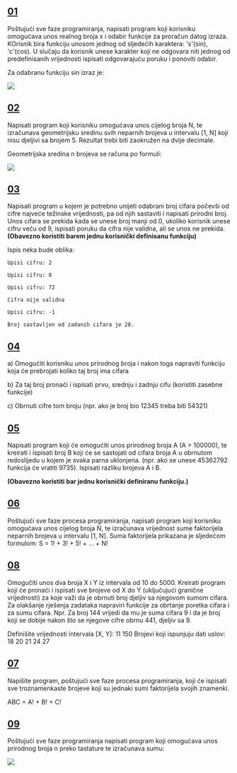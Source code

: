 ## [**01**](01.cpp)

Poštujući sve faze programiranja, napisati program koji korisniku omogućava unos realnog broja x i odabir funkcije za proračun datog izraza. KOrisnik bira funkciju unosom jednog od sljedećih karaktera: 's'(sin), 'c'(cos). U slučaju da korisnik unese karakter koji ne odgovara niti jednog od predefinisanih vrijednosti ispisati odgovarajuću poruku i ponoviti odabir.

Za odabranu funkciju sin izraz je:

![](https://i.postimg.cc/V65nFr3p/Screenshot-1.png)

## [**02**](02.cpp)

Napisati program koji korisniku omogućava unos cijelog broja N, te izračunava geometrijsku sredinu svih neparnih brojeva u intervalu [1, N] koji nisu djeljivi sa brojem 5. Rezultat trebi biti zaokružen na dvije decimale.

Geometrijska sredina n brojeva se računa po formuli:

![](https://i.postimg.cc/SKnVLsCj/Screenshot-1.png)

## [**03**](03.cpp)

Napisati program u kojem je potrebno unijeti odabrani broj cifara počevši od cifre najveće težinske vrijednosti, pa od njih sastaviti i napisati prirodni broj. Unos cifara se prekida kada se unese broj manji od 0, ukoliko korisnik unese cifru veću od 9, ispisati poruku da cifra nije validna, ali se unos ne prekida. **(Obavezno koristiti barem jednu korisnički definisanu funkciju)**

Ispis neka bude oblika:

```
Upisi cifru: 2

Upisi cifru: 8

Upisi cifru: 72

Cifra nije validna

Upisi cifru: -1

Broj sastavljen od zadanih cifara je 28.
```

## [**04**](04.cpp)
 a) Omogućiti korisniku unos prirodnog broja i nakon toga napraviti funkciju koja će prebrojati koliko taj broj ima cifara

b) Za taj broj pronaći i ispisati prvu, srednju i zadnju cifu (koristiti zasebne funkcije)

c) Obrnuti cifre tom broju (npr. ako je broj bio 12345 treba biti 54321) 

## [**05**](05.cpp)
Napisati program koji će omogućiti unos prirodnog broja A (A > 100000), 
te kreirati i ispisati broj B koji će se sastojati od cifara broja A u obrnutom redoslijedu u kojem je svaka parna uklonjena. 
(npr. ako se unese 45362792 funkcija će vratiti 9735). Ispisati razliku brojeva A i B. 

**(Obavezno koristiti bar jednu korisnički definiranu funkciju.)**

## [**06**](06.cpp)

Poštujući sve faze procesa programiranja, napisati program koji korisniku omogućava unos cijelog broja N, 
te izračunava vrijednost sume faktorijela neparnih brojeva u intervalu [1, N]. Suma faktorijela prikazana je
sljedećom formulom: S = 1! + 3! + 5! + ... + N!


## [**08**](08.cpp)
Omogučiti unos dva broja X i Y iz intervala od 10 do 5000.
Kreirati program koji će pronaći i ispisati sve brojeve od X do Y (uključujući granične vrijednosti) za koje važi da je obrnuti broj djeljiv sa
njegovom sumom cifara.
Za olakšanje rješenja zadataka napraviri funkcije za obrtanje poretka cifara i za sumu cifara.
Npr. Za broj 144 vrijedi da mu je suma cifara 9 i da je broj koji se dobije nakon što se njegove cifre obrnu 441, djeljiv sa 9.

Definišite vrijednosti intervala [X, Y]: 11 150
Brojevi koji ispunjuju dati uslov: 18 20 21 24 27

## [**07**](07.cpp)

Napišite program, poštujući sve faze procesa programiranja, koji će  ispisati sve troznamenkaste brojeve koji su jednaki sumi faktorijela  svojih znamenki.

ABC = A! + B! + C!</i>
## [**09**](08.cpp)

Poštujući sve faze programiranja napisati program koji omogućava unos prirodnog broja n preko tastature te izračunava sumu:

![](https://i.postimg.cc/QdrFTVnN/Screenshot-1.png)